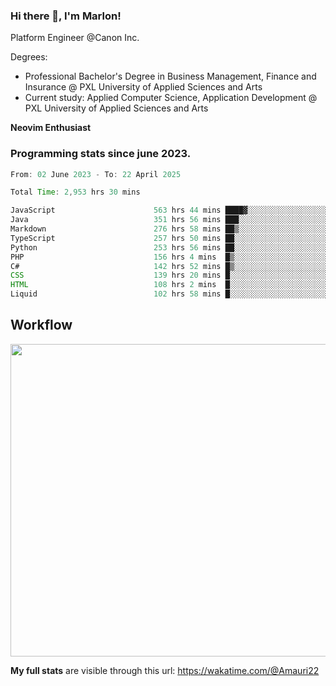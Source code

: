 
### Hi there 👋, I'm Marlon!

Platform Engineer @Canon Inc.

Degrees: 
- Professional Bachelor's Degree in Business Management, Finance and Insurance @ PXL University of Applied Sciences and Arts
- Current study: Applied Computer Science, Application Development @ PXL University of Applied Sciences and Arts

**Neovim Enthusiast**

### Programming stats since june 2023.
<!--START_SECTION:waka-->

```java
From: 02 June 2023 - To: 22 April 2025

Total Time: 2,953 hrs 30 mins

JavaScript                      563 hrs 44 mins ████▓░░░░░░░░░░░░░░░░░░░░   18.66 %
Java                            351 hrs 56 mins ███░░░░░░░░░░░░░░░░░░░░░░   11.65 %
Markdown                        276 hrs 58 mins ██▒░░░░░░░░░░░░░░░░░░░░░░   09.17 %
TypeScript                      257 hrs 50 mins ██░░░░░░░░░░░░░░░░░░░░░░░   08.53 %
Python                          253 hrs 56 mins ██░░░░░░░░░░░░░░░░░░░░░░░   08.40 %
PHP                             156 hrs 4 mins  █▒░░░░░░░░░░░░░░░░░░░░░░░   05.17 %
C#                              142 hrs 52 mins █▒░░░░░░░░░░░░░░░░░░░░░░░   04.73 %
CSS                             139 hrs 20 mins █░░░░░░░░░░░░░░░░░░░░░░░░   04.61 %
HTML                            108 hrs 2 mins  █░░░░░░░░░░░░░░░░░░░░░░░░   03.58 %
Liquid                          102 hrs 58 mins █░░░░░░░░░░░░░░░░░░░░░░░░   03.41 %
```

<!--END_SECTION:waka-->

## Workflow
<a href="https://wakatime.com"><img width="750" height="500" src="https://wakatime.com/share/@Amauri22/c9755ad7-b574-44e4-a9ee-ddb3582724ea.png" /></a>

**My full stats** are visible through this url: https://wakatime.com/@Amauri22
